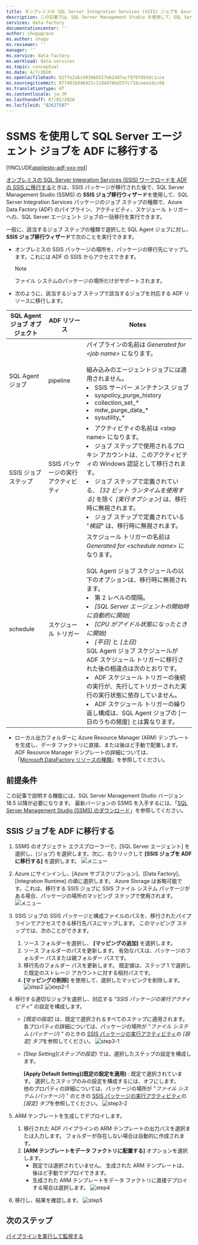 ```yaml
---
title: オンプレミスの SQL Server Integration Services (SSIS) ジョブを Azure Data Factory に移行する
description: この記事では、SQL Server Management Studio を使用して、SQL Server Integration Services (SSIS) のジョブを Azure Data Factory のパイプライン、アクティビティ、トリガーに移行する方法について説明します。
services: data-factory
documentationcenter: ''
author: chugugrace
ms.author: chugu
ms.reviewer: ''
manager: ''
ms.service: data-factory
ms.workload: data-services
ms.topic: conceptual
ms.date: 4/7/2020
ms.openlocfilehash: b27fe2abc50396b527e61487acf9797db59c1cce
ms.sourcegitcommit: 877491bd46921c11dd478bd25fc718ceee2dcc08
ms.translationtype: HT
ms.contentlocale: ja-JP
ms.lasthandoff: 07/02/2020
ms.locfileid: "82627587"
---
```

# <a name="migrate-sql-server-agent-jobs-to-adf-with-ssms"></a>SSMS を使用して SQL Server エージェント ジョブを ADF に移行する

[!INCLUDE[appliesto-adf-xxx-md](includes/appliesto-adf-xxx-md.md)]

[オンプレミスの SQL Server Integration Services (SSIS) ワークロードを ADF の SSIS に移行する](scenario-ssis-migration-overview.md)ときは、SSIS パッケージが移行された後で、SQL Server Management Studio (SSMS) の **SSIS ジョブ移行ウィザード**を使用して、SQL Server Integration Services パッケージのジョブ ステップの種類で、Azure Data Factory (ADF) のパイプライン、アクティビティ、スケジュール トリガーへの、SQL Server エージェント ジョブの一括移行を実行できます。

一般に、該当するジョブ ステップの種類で選択した SQL Agent ジョブに対し、**SSIS ジョブ移行ウィザード**で次のことを実行できます。

- オンプレミスの SSIS パッケージの場所を、パッケージの移行先にマップします。これには ADF の SSIS からアクセスできます。
    > [!NOTE]
    > ファイル システムのパッケージの場所だけがサポートされます。
- 次のように、該当するジョブ ステップで該当するジョブを対応する ADF リソースに移行します。

|SQL Agent ジョブ オブジェクト  |ADF リソース  |Notes|
|---------|---------|---------|
|SQL Agent ジョブ|pipeline     |パイプラインの名前は *Generated for \<job name>* になります。 <br> <br> 組み込みのエージェントジョブには適用されません。 <li> SSIS サーバー メンテナンス ジョブ <li> syspolicy_purge_history <li> collection_set_* <li> mdw_purge_data_* <li> sysutility_*|
|SSIS ジョブ ステップ|SSIS パッケージの実行アクティビティ|<li> アクティビティの名前は \<step name> になります。 <li> ジョブ ステップで使用されるプロキシ アカウントは、このアクティビティの Windows 認証として移行されます。 <li> ジョブ ステップで定義されている、 *[32 ビット ランタイムを使用する]* を除く *[実行オプション]* は、移行時に無視されます。 <li> ジョブ ステップで定義されている "*検証*" は、移行時に無視されます。|
|schedule      |スケジュール トリガー        |スケジュール トリガーの名前は *Generated for \<schedule name>* になります。 <br> <br> SQL Agent ジョブ スケジュールの以下のオプションは、移行時に無視されます。 <li> 第 2 レベルの間隔。 <li> *[SQL Server エージェントの開始時に自動的に開始]* <li> *[CPU がアイドル状態になったときに開始]* <li> *[平日]* と *[土日]* <time zone> <br> SQL Agent ジョブ スケジュールが ADF スケジュール トリガーに移行された後の相違点は次のとおりです。 <li> ADF スケジュール トリガーの後続の実行が、先行してトリガーされた実行の実行状態に依存していません。 <li> ADF スケジュール トリガーの繰り返し構成は、SQL Agent ジョブの [一日のうちの頻度] とは異なります。|

- ローカル出力フォルダーに Azure Resource Manager (ARM) テンプレートを生成し、データ ファクトリに直接、または後ほど手動で配置します。 ADF Resource Manager テンプレートの詳細については、「[Microsoft.DataFactory リソースの種類](https://docs.microsoft.com/azure/templates/microsoft.datafactory/allversions)」を参照してください。

## <a name="prerequisites"></a>前提条件

この記事で説明する機能には、SQL Server Management Studio バージョン 18.5 以降が必要になります。 最新バージョンの SSMS を入手するには、「[SQL Server Management Studio (SSMS) のダウンロード](https://docs.microsoft.com/sql/ssms/download-sql-server-management-studio-ssms?view=sql-server-ver15)」を参照してください。

## <a name="migrate-ssis-jobs-to-adf"></a>SSIS ジョブを ADF に移行する

1. SSMS のオブジェクト エクスプローラーで、[SQL Server エージェント] を選択し、[ジョブ] を選択します。次に、右クリックして **[SSIS ジョブを ADF に移行する]** を選択します。
![メニュー](media/how-to-migrate-ssis-job-ssms/menu.png)

1. Azure にサインインし、[Azure サブスクリプション]、[Data Factory]、[Integration Runtime] の順に選択します。 Azure Storage は省略可能です。これは、移行する SSIS ジョブに SSIS ファイル システム パッケージがある場合、パッケージの場所のマッピング ステップで使用されます。
![メニュー](media/how-to-migrate-ssis-job-ssms/step1.png)

1. SSIS ジョブの SSIS パッケージと構成ファイルのパスを、移行されたパイプラインでアクセスできる移行先パスにマップします。 このマッピング ステップでは、次のことができます。

    1. ソース フォルダーを選択し、 **[マッピングの追加]** を選択します。
    1. ソース フォルダーのパスを更新します。 有効なパスは、パッケージのフォルダー パスまたは親フォルダー パスです。
    1. 移行先のフォルダー パスを更新します。 既定値は、ステップ 1 で選択した既定のストレージ アカウントに対する相対パスです。
    1. **[マッピングの削除]** を使用して、選択したマッピングを削除します。
![step2](media/how-to-migrate-ssis-job-ssms/step2.png)
![step2-1](media/how-to-migrate-ssis-job-ssms/step2-1.png)

1. 移行する適切なジョブを選択し、対応する "*SSIS パッケージの実行アクティビティ*" の設定を構成します。

    - *[既定の設定]* は、既定で選択されるすべてのステップに適用されます。 各プロパティの詳細については、パッケージの場所が "*ファイル システム (パッケージ)* " のときの [SSIS パッケージの実行アクティビティ](how-to-invoke-ssis-package-ssis-activity.md)の *[設定] タブ*を参照してください。
    ![step3-1](media/how-to-migrate-ssis-job-ssms/step3-1.png)
    - *[Step Setting]\(ステップの設定\)* では、選択したステップの設定を構成します。
        
        **[Apply Default Setting]\(既定の設定を適用\)** : 既定で選択されています。 選択したステップのみの設定を構成するには、オフにします。  
        他のプロパティの詳細については、パッケージの場所が "*ファイル システム (パッケージ)* " のときの [SSIS パッケージの実行アクティビティ](how-to-invoke-ssis-package-ssis-activity.md)の *[設定] タブ*を参照してください。
    ![step3-2](media/how-to-migrate-ssis-job-ssms/step3-2.png)

1. ARM テンプレートを生成してデプロイします。
    1. 移行された ADF パイプラインの ARM テンプレートの出力パスを選択または入力します。 フォルダーが存在しない場合は自動的に作成されます。
    2. **[ARM テンプレートをデータ ファクトリに配置する]** オプションを選択します。
        - 既定では選択されていません。 生成された ARM テンプレートは、後ほど手動でデプロイできます。
        - 生成された ARM テンプレートをデータ ファクトリに直接デプロイする場合は選択します。
    ![step4](media/how-to-migrate-ssis-job-ssms/step4.png)

1. 移行し、結果を確認します。
![step5](media/how-to-migrate-ssis-job-ssms/step5.png)

## <a name="next-steps"></a>次のステップ

[パイプラインを実行して監視する](how-to-invoke-ssis-package-ssis-activity.md)
